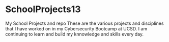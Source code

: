 # SchoolProjects13
My School Projects and repo
  These are the various projects and disciplines that I have worked on in my Cybersecurity Bootcamp at UCSD.
  I am continuing to learn and build my knnowledge and skills every day.
